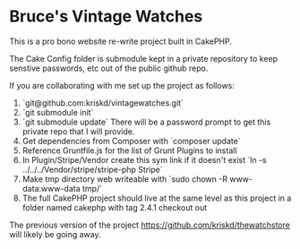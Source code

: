 Bruce's Vintage Watches
=======================

This is a pro bono website re-write project built in CakePHP.

The Cake Config folder is submodule kept in a private repository to keep
senstive passwords, etc out of the public github repo.

If you are collaborating with me set up the project as follows:

<ol>
<li>`git@github.com:kriskd/vintagewatches.git`</li>
<li>`git submodule init`</li>
<li>`git submodule update` There will be a password prompt to get this private repo that I will provide.</li>
<li>Get dependencies from Composer with `composer update`</li>
<li>Reference Gruntfile.js for the list of Grunt Plugins to install</li>
<li>In Plugin/Stripe/Vendor create this sym link if it doesn't exist
`ln -s ../../../Vendor/stripe/stripe-php Stripe`</li>
<li>Make tmp directory web writeable with `sudo chown -R www-data:www-data tmp/`</li>
<li>The full CakePHP project should live at the same level as this project in a folder named cakephp
with tag 2.4.1 checkout out</li>
</ol>

The previous version of the project https://github.com/kriskd/thewatchstore
will likely be going away.